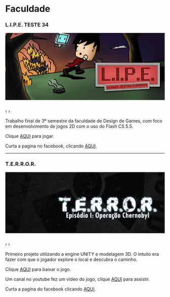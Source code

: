 # [](#header-1)Faculdade

### [](#header-3)L.I.P.E. TESTE 34
![](fotos/lipe/banner.jpg)
<html>
    <head>
        <link rel="stylesheet" href="css/blueimp-gallery.min.css">
    </head>
    <body>
        <script src="js/blueimp-gallery.min.js"></script>
        <div id="lipe">
        <a href="fotos/lipe/cena1.png"></a> <a href="fotos/lipe/cena2.png"></a><a href="fotos/lipe/cena3.png"></a> <a href="fotos/lipe/cena4.png"></a> <a href="fotos/lipe/cena5.png"></a> <a href="fotos/lipe/cena6.png"></a>
        </div>   
        <div id="blueimp-image-carousel-lipe" class="blueimp-gallery blueimp-gallery-carousel blueimp-gallery-display">
            <div class="slides"></div>
            <h3 class="title"></h3>
            <a class="prev">‹</a>
            <a class="next">›</a>
            <a class="play-pause"></a>
            <ol class="indicator"></ol>
        </div>        
        <script>
            blueimp.Gallery(
                document.getElementById('lipe').getElementsByTagName('a'),
                {
                    container: '#blueimp-image-carousel-lipe',
                    carousel: true
                }
            );
        </script>
    </body>   
</html>

Trabalho final de 3º semestre da faculdade de Design de Games, com foco em desenvolvimento de jogos 2D com o uso do Flash CS 5.5.

Clique [AQUI](http://www.newgrounds.com/dump/item/5e958707d6b1bda6a80e1e71889bddcb) para jogar.

Curta a pagina no facebook, clicando [AQUI](https://www.facebook.com/gamelipe).

* * *

### [](#header-3)T.E.R.R.O.R.
![](fotos/terror/banner.jpg)
<html>
    <head>
        <link rel="stylesheet" href="css/blueimp-gallery.min.css">
    </head>
    <body>
        <script src="js/blueimp-gallery.min.js"></script>
        <div id="links">
        <a href="fotos/terror/PRINT01.jpg"></a> <a href="fotos/terror/PRINT02.jpg"></a> <a href="fotos/terror/PRINT03.jpg"></a> <a href="fotos/terror/PRINT04.png"></a> <a href="fotos/terror/PRINT05.jpg"></a> <a href="fotos/terror/PRINT06.jpg"></a>
        </div>   
        <div id="blueimp-image-carousel" class="blueimp-gallery blueimp-gallery-carousel blueimp-gallery-display">
            <div class="slides"></div>
            <h3 class="title"></h3>
            <a class="prev">‹</a>
            <a class="next">›</a>
            <a class="play-pause"></a>
            <ol class="indicator"></ol>
        </div>        
        <script>
            blueimp.Gallery(
                document.getElementById('links').getElementsByTagName('a'),
                {
                    container: '#blueimp-image-carousel-lipe',
                    carousel: true
                }
            );
        </script>
    </body>   
</html>
Primeiro projeto utilizando a engine UNITY e modelagem 3D. O intuito era fazer com que o jogador explore o local e descubra o caminho.

Clique [AQUI](http://www.mediafire.com/download/9k2yy71wp4svvu0/T.E.R.R.O.R_v1.1.rar) para baixar o jogo.

Um canal no youtube fez um video do jogo, clique [AQUI](http://www.youtube.com/watch?v=2QmnALqEPco&feature=g-all) para assistir.

Curta a pagina do facebook clicando [AQUI](https://www.facebook.com/terrorthegame).
